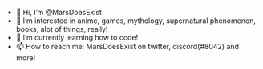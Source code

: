 - 👋 Hi, I’m @MarsDoesExist
- 👀 I’m interested in anime, games, mythology, supernatural phenomenon, books, alot of things, really!
- 🌱 I’m currently learning how to code!
- 📫 How to reach me: MarsDoesExist on twitter, discord(#8042) and more!

<!---
MarsDoesExist/MarsDoesExist is a ✨ special ✨ repository because its `README.md` (this file) appears on your GitHub profile.
You can click the Preview link to take a look at your changes.
--->
